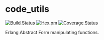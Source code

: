 # code_utils

[![Build Status](https://travis-ci.org/relayr/erl-code-utils.svg?branch=master)](https://travis-ci.org/relayr/erl-code-utils) [![Hex.pm](https://img.shields.io/hexpm/v/code_utils.svg?style=flat)](https://hex.pm/packages/code_utils) [![Coverage Status](https://coveralls.io/repos/github/relayr/erl-code-utils/badge.svg?branch=master)](https://coveralls.io/github/relayr/erl-code-utils?branch=master)

Erlang Abstract Form manipulating functions.
